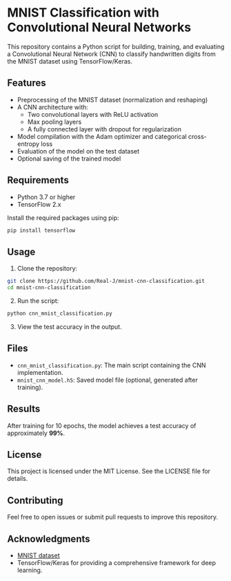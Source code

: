 # MNIST Classification with Convolutional Neural Networks

This repository contains a Python script for building, training, and evaluating a Convolutional Neural Network (CNN) to classify handwritten digits from the MNIST dataset using TensorFlow/Keras.

## Features
- Preprocessing of the MNIST dataset (normalization and reshaping)
- A CNN architecture with:
  - Two convolutional layers with ReLU activation
  - Max pooling layers
  - A fully connected layer with dropout for regularization
- Model compilation with the Adam optimizer and categorical cross-entropy loss
- Evaluation of the model on the test dataset
- Optional saving of the trained model

## Requirements
- Python 3.7 or higher
- TensorFlow 2.x

Install the required packages using pip:
```bash
pip install tensorflow
```

## Usage
1. Clone the repository:
```bash
git clone https://github.com/Real-J/mnist-cnn-classification.git
cd mnist-cnn-classification
```

2. Run the script:
```bash
python cnn_mnist_classification.py
```

3. View the test accuracy in the output.

## Files
- `cnn_mnist_classification.py`: The main script containing the CNN implementation.
- `mnist_cnn_model.h5`: Saved model file (optional, generated after training).

## Results
After training for 10 epochs, the model achieves a test accuracy of approximately **99%**.

## License
This project is licensed under the MIT License. See the LICENSE file for details.

## Contributing
Feel free to open issues or submit pull requests to improve this repository.

## Acknowledgments
- [MNIST dataset](http://yann.lecun.com/exdb/mnist/)
- TensorFlow/Keras for providing a comprehensive framework for deep learning.

